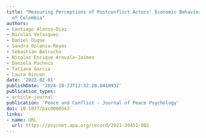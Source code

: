 ```yaml
---
title: "Measuring Perceptions of Postconflict Actors' Economic Behavior: The Case
  of Colombia"
authors:
- Santiago Alonso-Diaz
- Nicolas Velasquez
- Daniel Duque
- Sandra Polania-Reyes
- Sebastian Balcucho
- Nicolas Enrique Arevalo-Jaimes
- Daniela Pacheco
- Tatiana Garcia
- Laura Rincon
date: '2022-02-01'
publishDate: '2024-10-23T12:32:28.841893Z'
publication_types:
- article-journal
publication: 'Peace and Conflict - Journal of Peace Psychology'
doi: 10.1037/pac0000543
links:
- name: URL
  url: https://psycnet.apa.org/record/2021-39451-001
---
```


